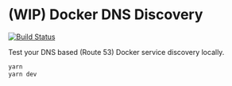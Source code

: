 # (WIP) Docker DNS Discovery

[![Build Status](https://travis-ci.org/johnthepink/docker-dns-discovery.svg?branch=master)](https://travis-ci.org/johnthepink/docker-dns-discovery)

Test your DNS based (Route 53) Docker service discovery locally.

```sh
yarn
yarn dev
```
